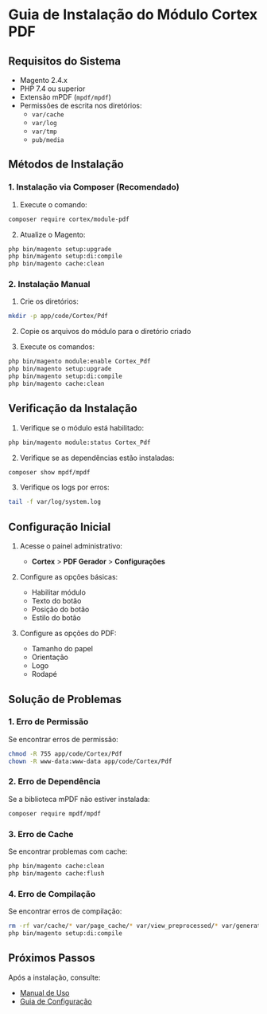 # Guia de Instalação do Módulo Cortex PDF

## Requisitos do Sistema

- Magento 2.4.x
- PHP 7.4 ou superior
- Extensão mPDF (`mpdf/mpdf`)
- Permissões de escrita nos diretórios:
  - `var/cache`
  - `var/log`
  - `var/tmp`
  - `pub/media`

## Métodos de Instalação

### 1. Instalação via Composer (Recomendado)

1. Execute o comando:
```bash
composer require cortex/module-pdf
```

2. Atualize o Magento:
```bash
php bin/magento setup:upgrade
php bin/magento setup:di:compile
php bin/magento cache:clean
```

### 2. Instalação Manual

1. Crie os diretórios:
```bash
mkdir -p app/code/Cortex/Pdf
```

2. Copie os arquivos do módulo para o diretório criado

3. Execute os comandos:
```bash
php bin/magento module:enable Cortex_Pdf
php bin/magento setup:upgrade
php bin/magento setup:di:compile
php bin/magento cache:clean
```

## Verificação da Instalação

1. Verifique se o módulo está habilitado:
```bash
php bin/magento module:status Cortex_Pdf
```

2. Verifique se as dependências estão instaladas:
```bash
composer show mpdf/mpdf
```

3. Verifique os logs por erros:
```bash
tail -f var/log/system.log
```

## Configuração Inicial

1. Acesse o painel administrativo:
   - **Cortex** > **PDF Gerador** > **Configurações**

2. Configure as opções básicas:
   - Habilitar módulo
   - Texto do botão
   - Posição do botão
   - Estilo do botão

3. Configure as opções do PDF:
   - Tamanho do papel
   - Orientação
   - Logo
   - Rodapé

## Solução de Problemas

### 1. Erro de Permissão
Se encontrar erros de permissão:
```bash
chmod -R 755 app/code/Cortex/Pdf
chown -R www-data:www-data app/code/Cortex/Pdf
```

### 2. Erro de Dependência
Se a biblioteca mPDF não estiver instalada:
```bash
composer require mpdf/mpdf
```

### 3. Erro de Cache
Se encontrar problemas com cache:
```bash
php bin/magento cache:clean
php bin/magento cache:flush
```

### 4. Erro de Compilação
Se encontrar erros de compilação:
```bash
rm -rf var/cache/* var/page_cache/* var/view_preprocessed/* var/generation/*
php bin/magento setup:di:compile
```

## Próximos Passos

Após a instalação, consulte:
- [Manual de Uso](manual.md)
- [Guia de Configuração](configuration.md) 